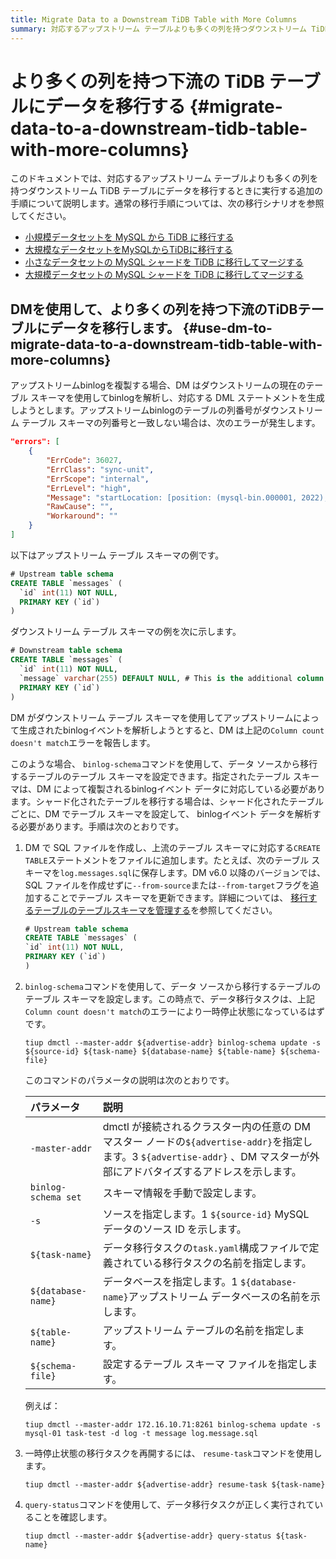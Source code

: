 ```yaml
---
title: Migrate Data to a Downstream TiDB Table with More Columns
summary: 対応するアップストリーム テーブルよりも多くの列を持つダウンストリーム TiDB テーブルにデータを移行する方法を学習します。
---
```


# より多くの列を持つ下流の TiDB テーブルにデータを移行する {#migrate-data-to-a-downstream-tidb-table-with-more-columns}

このドキュメントでは、対応するアップストリーム テーブルよりも多くの列を持つダウンストリーム TiDB テーブルにデータを移行するときに実行する追加の手順について説明します。通常の移行手順については、次の移行シナリオを参照してください。

-   [小規模データセットを MySQL から TiDB に移行する](/migrate-small-mysql-to-tidb.md)
-   [大規模なデータセットをMySQLからTiDBに移行する](/migrate-large-mysql-to-tidb.md)
-   [小さなデータセットの MySQL シャードを TiDB に移行してマージする](/migrate-small-mysql-shards-to-tidb.md)
-   [大規模データセットの MySQL シャードを TiDB に移行してマージする](/migrate-large-mysql-shards-to-tidb.md)

## DMを使用して、より多くの列を持つ下流のTiDBテーブルにデータを移行します。 {#use-dm-to-migrate-data-to-a-downstream-tidb-table-with-more-columns}

アップストリームbinlogを複製する場合、DM はダウンストリームの現在のテーブル スキーマを使用してbinlogを解析し、対応する DML ステートメントを生成しようとします。アップストリームbinlogのテーブルの列番号がダウンストリーム テーブル スキーマの列番号と一致しない場合は、次のエラーが発生します。

```json
"errors": [
    {
        "ErrCode": 36027,
        "ErrClass": "sync-unit",
        "ErrScope": "internal",
        "ErrLevel": "high",
        "Message": "startLocation: [position: (mysql-bin.000001, 2022), gtid-set:09bec856-ba95-11ea-850a-58f2b4af5188:1-9 ], endLocation: [ position: (mysql-bin.000001, 2022), gtid-set: 09bec856-ba95-11ea-850a-58f2b4af5188:1-9]: gen insert sqls failed, schema: log, table: messages: Column count doesn't match value count: 3 (columns) vs 2 (values)",
        "RawCause": "",
        "Workaround": ""
    }
]
```

以下はアップストリーム テーブル スキーマの例です。

```sql
# Upstream table schema
CREATE TABLE `messages` (
  `id` int(11) NOT NULL,
  PRIMARY KEY (`id`)
)
```

ダウンストリーム テーブル スキーマの例を次に示します。

```sql
# Downstream table schema
CREATE TABLE `messages` (
  `id` int(11) NOT NULL,
  `message` varchar(255) DEFAULT NULL, # This is the additional column that only exists in the downstream table.
  PRIMARY KEY (`id`)
)
```

DM がダウンストリーム テーブル スキーマを使用してアップストリームによって生成されたbinlogイベントを解析しようとすると、DM は上記の`Column count doesn't match`エラーを報告します。

このような場合、 `binlog-schema`コマンドを使用して、データ ソースから移行するテーブルのテーブル スキーマを設定できます。指定されたテーブル スキーマは、DM によって複製されるbinlogイベント データに対応している必要があります。シャード化されたテーブルを移行する場合は、シャード化されたテーブルごとに、DM でテーブル スキーマを設定して、 binlogイベント データを解析する必要があります。手順は次のとおりです。

1.  DM で SQL ファイルを作成し、上流のテーブル スキーマに対応する`CREATE TABLE`ステートメントをファイルに追加します。たとえば、次のテーブル スキーマを`log.messages.sql`に保存します。DM v6.0 以降のバージョンでは、SQL ファイルを作成せずに`--from-source`または`--from-target`フラグを追加することでテーブル スキーマを更新できます。詳細については、 [移行するテーブルのテーブルスキーマを管理する](/dm/dm-manage-schema.md)を参照してください。

    ```sql
    # Upstream table schema
    CREATE TABLE `messages` (
    `id` int(11) NOT NULL,
    PRIMARY KEY (`id`)
    )
    ```

2.  `binlog-schema`コマンドを使用して、データ ソースから移行するテーブルのテーブル スキーマを設定します。この時点で、データ移行タスクは、上記`Column count doesn't match`のエラーにより一時停止状態になっているはずです。

        tiup dmctl --master-addr ${advertise-addr} binlog-schema update -s ${source-id} ${task-name} ${database-name} ${table-name} ${schema-file}

    このコマンドのパラメータの説明は次のとおりです。

    | パラメータ               | 説明                                                                                                                |
    | :------------------ | :---------------------------------------------------------------------------------------------------------------- |
    | `-master-addr`      | dmctl が接続されるクラスター内の任意の DM マスター ノードの`${advertise-addr}`を指定します。3 `${advertise-addr}` 、DM マスターが外部にアドバタイズするアドレスを示します。 |
    | `binlog-schema set` | スキーマ情報を手動で設定します。                                                                                                  |
    | `-s`                | ソースを指定します。1 `${source-id}` MySQL データのソース ID を示します。                                                                |
    | `${task-name}`      | データ移行タスクの`task.yaml`構成ファイルで定義されている移行タスクの名前を指定します。                                                                 |
    | `${database-name}`  | データベースを指定します。1 `${database-name}`アップストリーム データベースの名前を示します。                                                         |
    | `${table-name}`     | アップストリーム テーブルの名前を指定します。                                                                                           |
    | `${schema-file}`    | 設定するテーブル スキーマ ファイルを指定します。                                                                                         |

    例えば：

        tiup dmctl --master-addr 172.16.10.71:8261 binlog-schema update -s mysql-01 task-test -d log -t message log.message.sql

3.  一時停止状態の移行タスクを再開するには、 `resume-task`コマンドを使用します。

        tiup dmctl --master-addr ${advertise-addr} resume-task ${task-name}

4.  `query-status`コマンドを使用して、データ移行タスクが正しく実行されていることを確認します。

        tiup dmctl --master-addr ${advertise-addr} query-status ${task-name}
